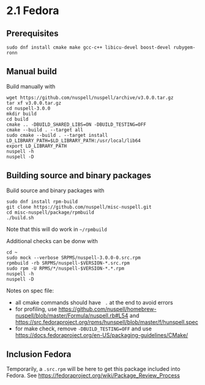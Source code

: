# 2.1 Fedora

## Prerequisites

    sudo dnf install cmake make gcc-c++ libicu-devel boost-devel rubygem-ronn

## Manual build

Build manually with

    wget https://github.com/nuspell/nuspell/archive/v3.0.0.tar.gz
    tar xf v3.0.0.tar.gz
    cd nuspell-3.0.0
    mkdir build
    cd build
    cmake .. -DBUILD_SHARED_LIBS=ON -DBUILD_TESTING=OFF
    cmake --build . --target all
    sudo cmake --build . --target install
    LD_LIBRARY_PATH=$LD_LIBRARY_PATH:/usr/local/lib64
    export LD_LIBRARY_PATH
    nuspell -h
    nuspell -D

## Building source and binary packages

Build source and binary packages with

    sudo dnf install rpm-build
    git clone https://github.com/nuspell/misc-nuspell.git
    cd misc-nuspell/package/rpmbuild
    ./build.sh

Note that this will do work in `~/rpmbuild`

Additional checks can be donw with

    cd ~
    sudo mock --verbose SRPMS/nuspell-3.0.0-0.src.rpm
    rpmbuild -rb SRPMS/nuspell-$VERSION-*.src.rpm
    sudo rpm -U RPMS/*/nuspell-$VERSION-*.*.rpm
    nuspell -h
    nuspell -D

Notes on spec file:
* all cmake commands should have ` .` at the end to avoid errors
* for profiling, use https://github.com/nuspell/homebrew-nuspell/blob/master/Formula/nuspell.rb#L54 and https://src.fedoraproject.org/rpms/hunspell/blob/master/f/hunspell.spec
* for make check, remove `-DBUILD_TESTING=OFF` and use https://docs.fedoraproject.org/en-US/packaging-guidelines/CMake/

## Inclusion Fedora

Temporarily, a `.src.rpm` will be here to get this package included into Fedora.
See https://fedoraproject.org/wiki/Package_Review_Process
